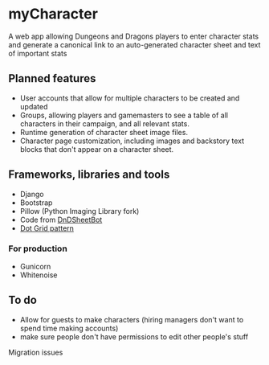 # myCharacter
A web app allowing Dungeons and Dragons players to enter character stats and generate a canonical link to an auto-generated character sheet and text of important stats
## Planned features
* User accounts that allow for multiple characters to be created and updated
* Groups, allowing players and gamemasters to see a table of all characters in their campaign, and all relevant stats.
* Runtime generation of character sheet image files.
* Character page customization, including images and backstory text blocks that don't appear on a character sheet.
## Frameworks, libraries and tools
* Django
* Bootstrap
* Pillow (Python Imaging Library fork)
* Code from [DnDSheetBot](https://github.com/TyTyDavis/CharacterSheetBot)
* [Dot Grid pattern](https://www.toptal.com/designers/subtlepatterns/dot-grid-pattern/)
### For production
* Gunicorn
* Whitenoise


## To do
* Allow for guests to make characters (hiring managers don't want to spend time making accounts)
* make sure people don't have permissions to edit other people's stuff

Migration issues
